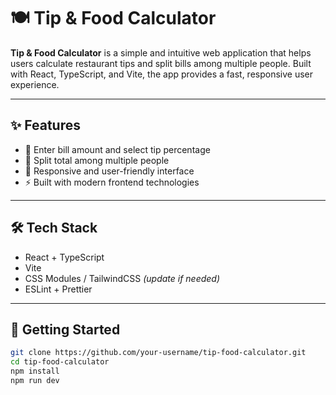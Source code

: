 # 🍽️ Tip & Food Calculator

**Tip & Food Calculator** is a simple and intuitive web application that helps users calculate restaurant tips and split bills among multiple people. Built with React, TypeScript, and Vite, the app provides a fast, responsive user experience.

---

## ✨ Features

- 💸 Enter bill amount and select tip percentage
- 👥 Split total among multiple people
- 📱 Responsive and user-friendly interface
- ⚡ Built with modern frontend technologies

---

## 🛠️ Tech Stack

- React + TypeScript
- Vite
- CSS Modules / TailwindCSS *(update if needed)*
- ESLint + Prettier

---

## 🚀 Getting Started

```bash
git clone https://github.com/your-username/tip-food-calculator.git
cd tip-food-calculator
npm install
npm run dev
